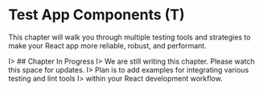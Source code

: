 # Test App Components (T)

This chapter will walk you through multiple testing tools and strategies to make your
React app more reliable, robust, and performant.

I> ## Chapter In Progress
I> We are still writing this chapter. Please watch this space for updates.
I> Plan is to add examples for integrating various testing and lint tools
I> within your React development workflow.


[1]: http://airbnb.io/enzyme/
[2]: http://survivejs.com/webpack_react/linting_in_webpack/
